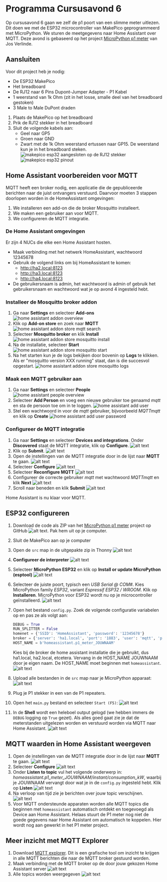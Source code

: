 # Programma Cursusavond 6

Op cursusavond 6 gaan we zelf de p1 poort van een slimme meter uitlezen. Dit doen we met de ESP32 microcontroller van MakePico geprogrammeerd met MicroPython. We sturen de meetgegevens naar Home Assistant over MQTT. Deze avond is gebaseerd op het project [MicroPython p1 meter](https://github.com/Josverl/micropython-p1meter/) van Jos Verlinde.

## Aansluiten
Voor dit project heb je nodig:
* De ESP32 MakePico
* Het breadboard
* De RJ12 naar 6 Pins Dupont-Jumper Adapter - P1 Kabel
* 1 weerstand van 1k Ohm (zit in het losse, smalle deel van het breadboard gestoken)
* 3 Male to Male DuPont draden

1. Plaats de MakePico op het breadboard
2. Prik de RJ12 stekker in het breadboard
3. Sluit de volgende kabels aan:
    * Geel naar GP5
    * Groen naar GND
    * Zwart met de 1k Ohm weerstand ertussen naar GP15. De weerstand kun je in het breadboard steken.
![makepico esp32 aangesloten op de RJ12 stekker](images/makepico-p1-connected.png)
![makepico esp32 pinout](../cursusavond5/images/makepico-pinout.png)

## Home Assistant voorbereiden voor MQTT

MQTT heeft een broker nodig, een applicatie die de gepubliceerde berichten naar de juist ontvangers verstuurd. Daarvoor moeten 3 stappen doorlopen worden in de HomeAssistant omgevingen:
1. We installeren een add-on die de broker Mosquitto installeert.
2. We maken een gebruiker aan voor MQTT.
3. We configureren de MQTT integratie.

### De Home Assistant omgevingen
Er zijn 4 NUCs die elke een Home Assistant hosten.
* Maak verbinding met het netwerk HomeAssistant, wachtwoord 12345678
* Gebruik de volgend links om bij HomeAssistant te komen:
    * http://ha2.local:8123
    * http://ha3.local:8123
    * http://ha4.local:8123
* De gebruikersnaam is admin, het wachtwoord is admin of gebruik het gebruikersnaam en wachtwoord wat je op avond 4 ingesteld hebt.

### Installeer de Mosquitto broker addon
1. Ga naar **Settings** en selecteer **Add-ons**
    ![home assistant addon overview](images/home-assistant-addon-store.png)
2. Klik op **Add-on store** en zoek naar **MQTT**
    ![home assistant addon store mqtt search](images/home-assistant-addon-store-mqtt.png)
3. Selecteer **Mosquitto broker** en klik **Install**
    ![home assistant addon store mosquitto install](images/home-assistant-addon-store-mqtt-install.png)
4. Na de installatie, selecteer **Start**
    ![home assistant addon store mosquitto start](images/home-assistant-addon-store-mqtt-broker-start.png)
5. Na het starten kun je de logs bekijken door bovenin op **Logs** te klikken. Als er "mosquitto version XXX running" staat, dan is die succesvol opgestart.
    ![home assistant addon store mosquitto logs](images/home-assistant-addon-store-mqtt-broker-logs.png)

### Maak een MQTT gebruiker aan
1. Ga naar **Settings** en selecteer **People**
    ![home assistant people overview](images/home-assistant-add-user.png)
2. Selecteer **Add Person** en voeg een nieuwe gebruiker toe genaamd *mqtt* en sta de persoon toe om in te loggen.
    ![home assistant add user](images/home-assistant-add-user-mqtt.png)
3. Stel een wachtwoord in voor de *mqtt* gebruiker, bijvoorbeeld *MQTTmqtt* en klik op **Create**
    ![home assistant add user password](images/home-assistant-add-user-mqtt-password.png)

### Configureer de MQTT integratie
1. Ga naar **Settings** en selecteer **Devices and integrations**. Onder **Discovered** staat de MQTT integratie, klik op **Configure**.
    ![alt text](images/home-assistant-integrations-discovered.png)
2. Klik op **Submit**.
    ![alt text](images/home-assistant-integrations-mqtt.png)
3. Open de instellingen van de MQTT integratie door in de lijst naar **MQTT** te gaan.
   ![alt text](images/home-assistant-integrations-mqtt-details.png)
4. Selecteer **Configure**
    ![alt text](images/home-assistant-integrations-mqtt-configure.png)
5. Selecteer **Reconfigure MQTT**
    ![alt text](images/home-assistant-integrations-mqtt-reconfigure.png)
6. Configureer de correcte gebruiker *mqtt* met wachtwoord *MQTTmqtt* en klik **Next**
    ![alt text](images/home-assistant-integrations-mqtt-reconfigure-broker.png)
7. Scroll naar beneden en klik **Submit**
    ![alt text](images/home-assistant-integrations-mqtt-reconfigure-submit.png)

Home Assistant is nu klaar voor MQTT.

## ESP32 configureren
1. Download de code als ZIP van het [MicroPython p1 meter](https://github.com/Josverl/micropython-p1meter/) project op GitHub
    ![alt text](images/esp32-download-code.png). Pak hem uit op je computer.
2. Sluit de MakePico aan op je computer
3. Open de `src` map in de uitgepakte zip in Thonny
    ![alt text](images/esp32-thonny.png)
4. **Configureer de interpreter**
    ![alt text](images/thonny-configureren-interpreter.png)
5. Selecteer **MicroPython ESP32** en klik op **Install or update MicroPython (esptool)**
    ![alt text](images/thonny-interpreter-esp32.png)
6. Selecteer de juiste poort, typisch een *USB Serial @ COM#*. Kies MicroPython family *ESP32*, variant *Espressif ESP32 / WROOM*. Klik op **Installeren**. MicroPython voor ESP32 wordt nu op je microcontroller geïnstalleerd.
    ![alt text](images/thonny-interpreter-install-firmware.png)
7. Open het bestand `config.py`. Zoek de volgende configuratie variabelen op en pas ze als volgt aan:
    ```python
    DEBUG = True
    RUN_SPLITTER = False
    homenet = {'SSID': 'HomeAssistant', 'password': '12345678'}
    broker = {'server': 'ha1.local', 'port': '1883', 'user': 'mqtt', 'password': 'MQTTmqtt'}
    HOST_NAME = b'homeassistant.p1_meter_JOUWNAAM'
    ```

    Kies bij de broker de home assistant installatie die je gebruikt, dus ha1.local, ha2.local, etcetera. Vervang in de HOST_NAME JOUWNAAM door je eigen naam. De HOST_NAME moet beginnen met `homeassistant`.
    ![alt text](images/thonny-config.png)
8. Upload alle bestanden in de `src` map naar je MicroPython apparaat:
    ![alt text](images/thonny-upload.png)
9. Plug je P1 stekker in een van de P1 repeaters.
10. Open het `main.py` bestand en selecteer `Start (F5)`:
    ![alt text](images/thonny-uitvoeren.png)
11. In de **Shell** wordt een heleboel output gelogd (we hebben immers de `DEBUG` logging op `True` gezet). Als alles goed gaat zie je dat de meterstanden uitgelezen worden en verstuurd worden via MQTT naar Home Assistant.
    ![alt text](images/thonny-output.png)

## MQTT waarden in Home Assistant weergeven
1. Open de instellingen van de MQTT integratie door in de lijst naar **MQTT** te gaan.
   ![alt text](images/home-assistant-integrations-mqtt-details.png)
2. Selecteer **Configure**
    ![alt text](images/home-assistant-integrations-mqtt-configure.png)
3. Onder **Listen to topic** vul het volgende onderwerp in: *homeassistant.p1_meter_JOUWNAAM/instant/consumption_kW*, waarbij je JOUWNAAM vervangt door wat je in de `config.py` ingesteld hebt. Klik op **Listen**
    ![alt text](images/home-assistant-luisteren-naar-onderwerp.png)
4. Na verloop van tijd zie je berichten over jouw topic verschijnen.
    ![alt text](images/home-assistant-receive-message.png)
5. Voor MQTT ondersteunde apparaten worden alle MQTT topics die beginnen met `homeassistant` automatisch ontdekt en toegevoegd als Device aan Home Assistant. Helaas stuurt de P1 meter nog niet de goede gegevens naar Home Assistant om automatisch te koppelen. Hier wordt nog aan gewerkt in het P1 meter project.

## Meer inzicht met MQTT Explorer
1. Download [MQTT explorer](https://mqtt-explorer.com/). Dit is een grafische tool om inzicht te krijgen in alle MQTT berichten die naar de MQTT broker gestuurd worden.
2. Maak verbinding met de MQTT broker op de door jouw gekozen Home Assistant server
    ![alt text](images/mqtt-explorer-connect.png)
3. Alle topics worden weergegeven
    ![alt text](images/mqtt-explorer.png)
